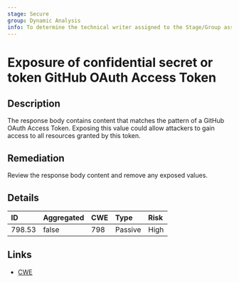 ```yaml
---
stage: Secure
group: Dynamic Analysis
info: To determine the technical writer assigned to the Stage/Group associated with this page, see https://handbook.gitlab.com/handbook/product/ux/technical-writing/#assignments
---
```


# Exposure of confidential secret or token GitHub OAuth Access Token

## Description

The response body contains content that matches the pattern of a GitHub OAuth Access Token.
Exposing this value could allow attackers to gain access to all resources granted by this token.

## Remediation

Review the response body content and remove any exposed values.

## Details

| ID | Aggregated | CWE | Type | Risk |
|:---|:--------|:--------|:--------|:--------|
| 798.53 | false | 798 | Passive | High |

## Links

- [CWE](https://cwe.mitre.org/data/definitions/798.html)
